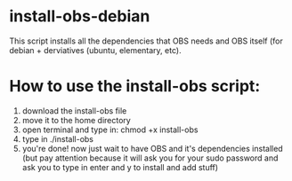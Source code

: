 # install-obs-debian
This script installs all the dependencies that OBS needs and OBS itself (for debian + derviatives (ubuntu, elementary, etc).
# How to use the install-obs script: 
1. download the install-obs file
2. move it to the home directory
3. open terminal and type in: chmod +x install-obs
4. type in ./install-obs
5. you're done! now just wait to have OBS and it's dependencies installed (but pay attention because it will ask you for your sudo password and ask you to type in enter and y to install and add stuff)
